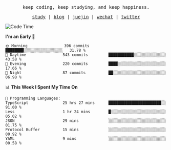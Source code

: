 <p align="center">
  <samp>
    <span>keep coding, keep studying, and keep happiness.</span>
  </samp>
</p>

<p align="center">
  <samp>
    <a href="https://github.com/ouduidui/fe-study">study</a> |
    <a href="https://deweyou.me">blog</a>  |
    <a href="https://juejin.cn/user/4309700183594366">juejin</a> |
    <a href="https://user-images.githubusercontent.com/54696834/165071004-6509e3f2-90c3-448c-9d92-3da42b0c2021.jpeg">wechat</a> |
    <a href="https://twitter.com/ouduidui">twitter</a>
  </samp>
</p>

<!--START_SECTION:waka-->
![Code Time](http://img.shields.io/badge/Code%20Time-4%2C844%20hrs%2039%20mins-blue)

**I'm an Early 🐤** 

```text
🌞 Morning                396 commits         ████████░░░░░░░░░░░░░░░░░   31.78 % 
🌆 Daytime                543 commits         ███████████░░░░░░░░░░░░░░   43.58 % 
🌃 Evening                220 commits         ████░░░░░░░░░░░░░░░░░░░░░   17.66 % 
🌙 Night                  87 commits          ██░░░░░░░░░░░░░░░░░░░░░░░   06.98 % 
```


📊 **This Week I Spent My Time On** 

```text
💬 Programming Languages: 
TypeScript               25 hrs 27 mins      ███████████████████████░░   91.00 % 
Less                     1 hr 24 mins        █░░░░░░░░░░░░░░░░░░░░░░░░   05.02 % 
JSON                     29 mins             ░░░░░░░░░░░░░░░░░░░░░░░░░   01.75 % 
Protocol Buffer          15 mins             ░░░░░░░░░░░░░░░░░░░░░░░░░   00.92 % 
YAML                     9 mins              ░░░░░░░░░░░░░░░░░░░░░░░░░   00.58 % 
```


<!--END_SECTION:waka-->
